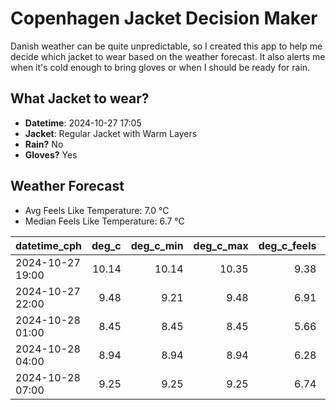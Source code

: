 
# Copenhagen Jacket Decision Maker

Danish weather can be quite unpredictable, so I created this app to help me decide which jacket to wear based on the weather forecast. 
It also alerts me when it's cold enough to bring gloves or when I should be ready for rain.

## What Jacket to wear?

- **Datetime**: 2024-10-27 17:05
- **Jacket**: Regular Jacket with Warm Layers
- **Rain?** No
- **Gloves?** Yes

## Weather Forecast
- Avg Feels Like Temperature: 7.0 °C
- Median Feels Like Temperature: 6.7 °C

| datetime_cph     |   deg_c |   deg_c_min |   deg_c_max |   deg_c_feels | weather   | wind   | rain   |
|:-----------------|--------:|------------:|------------:|--------------:|:----------|:-------|:-------|
| 2024-10-27 19:00 |   10.14 |       10.14 |       10.35 |          9.38 | Clouds    | High   | None   |
| 2024-10-27 22:00 |    9.48 |        9.21 |        9.48 |          6.91 | Clouds    | Medium | None   |
| 2024-10-28 01:00 |    8.45 |        8.45 |        8.45 |          5.66 | Clouds    | Low    | None   |
| 2024-10-28 04:00 |    8.94 |        8.94 |        8.94 |          6.28 | Clouds    | Low    | None   |
| 2024-10-28 07:00 |    9.25 |        9.25 |        9.25 |          6.74 | Clouds    | Low    | None   |
        
